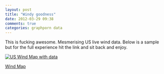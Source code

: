```yaml
---
layout: post
title: "Windy goodness"
date: 2012-03-29 09:38
comments: true
categories: graphporn data
---
```

This is fucking awesome. Mesmerising US live wind data. Below is a sample but for the full experience hit the link and sit back and enjoy.

[![US Wind Map with data](/images/post_images/2012-03-29/wind_map.jpg "US wind map with live data")](http://hint.fm/wind/)

[Wind Map](http://hint.fm/wind/)
